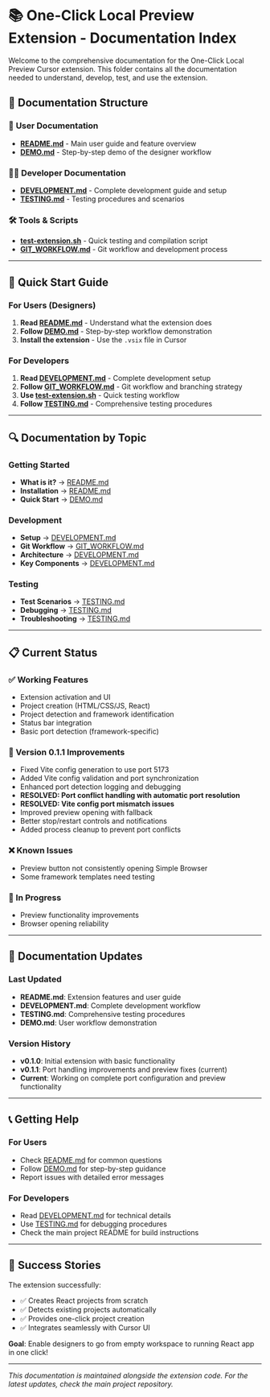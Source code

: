# 📚 One-Click Local Preview Extension - Documentation Index

Welcome to the comprehensive documentation for the One-Click Local Preview Cursor extension. This folder contains all the documentation needed to understand, develop, test, and use the extension.

## 📁 Documentation Structure

### 🚀 **User Documentation**
- **[README.md](./README.md)** - Main user guide and feature overview
- **[DEMO.md](./DEMO.md)** - Step-by-step demo of the designer workflow

### 👨‍💻 **Developer Documentation**
- **[DEVELOPMENT.md](./DEVELOPMENT.md)** - Complete development guide and setup
- **[TESTING.md](./TESTING.md)** - Testing procedures and scenarios

### 🛠️ **Tools & Scripts**
- **[test-extension.sh](./test-extension.sh)** - Quick testing and compilation script
- **[GIT_WORKFLOW.md](./GIT_WORKFLOW.md)** - Git workflow and development process

---

## 🎯 **Quick Start Guide**

### **For Users (Designers)**
1. **Read [README.md](./README.md)** - Understand what the extension does
2. **Follow [DEMO.md](./DEMO.md)** - Step-by-step workflow demonstration
3. **Install the extension** - Use the `.vsix` file in Cursor

### **For Developers**
1. **Read [DEVELOPMENT.md](./DEVELOPMENT.md)** - Complete development setup
2. **Follow [GIT_WORKFLOW.md](./GIT_WORKFLOW.md)** - Git workflow and branching strategy
3. **Use [test-extension.sh](./test-extension.sh)** - Quick testing workflow
4. **Follow [TESTING.md](./TESTING.md)** - Comprehensive testing procedures

---

## 🔍 **Documentation by Topic**

### **Getting Started**
- **What is it?** → [README.md](./README.md#what-is-it)
- **Installation** → [README.md](./README.md#installation)
- **Quick Start** → [DEMO.md](./DEMO.md)

### **Development**
- **Setup** → [DEVELOPMENT.md](./DEVELOPMENT.md#prerequisites)
- **Git Workflow** → [GIT_WORKFLOW.md](./GIT_WORKFLOW.md#development-workflow)
- **Architecture** → [DEVELOPMENT.md](./DEVELOPMENT.md#project-structure)
- **Key Components** → [DEVELOPMENT.md](./DEVELOPMENT.md#key-components)

### **Testing**
- **Test Scenarios** → [TESTING.md](./TESTING.md#test-scenarios)
- **Debugging** → [TESTING.md](./TESTING.md#debugging)
- **Troubleshooting** → [TESTING.md](./TESTING.md#troubleshooting)

---

## 📋 **Current Status**

### **✅ Working Features**
- Extension activation and UI
- Project creation (HTML/CSS/JS, React)
- Project detection and framework identification
- Status bar integration
- Basic port detection (framework-specific)

### **🔧 Version 0.1.1 Improvements**
- Fixed Vite config generation to use port 5173
- Added Vite config validation and port synchronization
- Enhanced port detection logging and debugging
- **RESOLVED: Port conflict handling with automatic port resolution**
- **RESOLVED: Vite config port mismatch issues**
- Improved preview opening with fallback
- Better stop/restart controls and notifications
- Added process cleanup to prevent port conflicts

### **❌ Known Issues**
- Preview button not consistently opening Simple Browser
- Some framework templates need testing

### **🚧 In Progress**
- Preview functionality improvements
- Browser opening reliability

---

## 🔄 **Documentation Updates**

### **Last Updated**
- **README.md**: Extension features and user guide
- **DEVELOPMENT.md**: Complete development workflow
- **TESTING.md**: Comprehensive testing procedures
- **DEMO.md**: User workflow demonstration

### **Version History**
- **v0.1.0**: Initial extension with basic functionality
- **v0.1.1**: Port handling improvements and preview fixes (current)
- **Current**: Working on complete port configuration and preview functionality

---

## 📞 **Getting Help**

### **For Users**
- Check [README.md](./README.md) for common questions
- Follow [DEMO.md](./DEMO.md) for step-by-step guidance
- Report issues with detailed error messages

### **For Developers**
- Read [DEVELOPMENT.md](./DEVELOPMENT.md) for technical details
- Use [TESTING.md](./TESTING.md) for debugging procedures
- Check the main project README for build instructions

---

## 🎉 **Success Stories**

The extension successfully:
- ✅ Creates React projects from scratch
- ✅ Detects existing projects automatically
- ✅ Provides one-click project creation
- ✅ Integrates seamlessly with Cursor UI

**Goal**: Enable designers to go from empty workspace to running React app in one click!

---

*This documentation is maintained alongside the extension code. For the latest updates, check the main project repository.*
